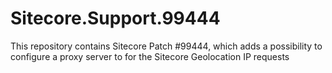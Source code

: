 # Sitecore.Support.99444
This repository contains Sitecore Patch #99444, which adds a possibility to configure a proxy server to for the Sitecore Geolocation IP requests
